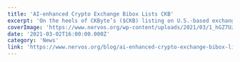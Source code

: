 ```yaml
---
title: 'AI-enhanced Crypto Exchange Bibox Lists CKB'
excerpt: 'On the heels of CKByte’s ($CKB) listing on U.S.-based exchange Voyager, we’re excited to announce our new listing on Bibox, an AI-enhanced encrypted digital asset exchange providing users with a full '
coverImage: 'https://www.nervos.org/wp-content/uploads/2021/03/1_hGZ7UzO6Mr7oDf6obmk_mQ-1-810x455.png'
date: '2021-03-02T16:00:00.000Z'
category: 'News'
link: 'https://www.nervos.org/blog/ai-enhanced-crypto-exchange-bibox-lists-ckb'
---
```


